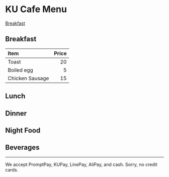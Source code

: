 # KU Cafe Menu
[Breakfast](#Breakfast)
## Breakfast

| Item            | Price |
|:----------------|------:|
| Toast           |    20 |
| Boiled egg      |     5 |
| Chicken Sausage |    15 |

## Lunch

## Dinner

## Night Food

## Beverages

---

We accept PromptPay, KUPay, LinePay, AliPay, and cash. Sorry, no credit cards.
